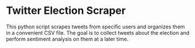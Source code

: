# Twitter Election Scraper

This python script scrapes tweets from specific users and organizes them in a convenient CSV file. The goal is to collect tweets about the election and perform sentiment analysis on them at a later time.
